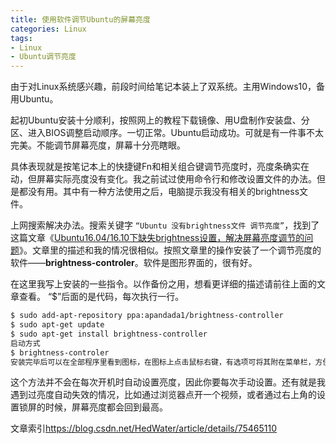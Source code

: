 ```yaml
---
title: 使用软件调节Ubuntu的屏幕亮度
categories: Linux
tags:
- Linux
- Ubuntu调节亮度
---
```

由于对Linux系统感兴趣，前段时间给笔记本装上了双系统。主用Windows10，备用Ubuntu。

起初Ubuntu安装十分顺利，按照网上的教程下载镜像、用U盘制作安装盘、分区、进入BIOS调整启动顺序。一切正常。Ubuntu启动成功。可就是有一件事不太完美。不能调节屏幕亮度，屏幕十分亮瞎眼。

<!--more-->

具体表现就是按笔记本上的快捷键Fn和相关组合键调节亮度时，亮度条确实在动，但屏幕实际亮度没有变化。我之前试过使用命令行和修改设置文件的办法。但是都没有用。其中有一种方法使用之后，电脑提示我没有相关的brightness文件。

上网搜索解决办法。搜索关键字 `“Ubuntu 没有brightness文件 调节亮度”`，找到了这篇文章《[Ubuntu16.04/16.10下缺失brightness设置，解决屏幕亮度调节的问题](https://blog.csdn.net/HedWater/article/details/75465110)》。文章里的描述和我的情况很相似。按照文章里的操作安装了一个调节亮度的软件——**brightness-controler**。软件是图形界面的，很有好。

在这里我写上安装的一些指令。以作备份之用，想看更详细的描述请前往上面的文章查看。
“$”后面的是代码，每次执行一行。

``` bash
$ sudo add-apt-repository ppa:apandada1/brightness-controller
$ sudo apt-get update
$ sudo apt-get install brightness-controller
启动方式
$ brightness-controler       
安装完毕后可以在全部程序里看到图标，在图标上点击鼠标右键，有选项可将其附在菜单栏，方便随时调节。
```

这个方法并不会在每次开机时自动设置亮度，因此你要每次手动设置。还有就是我遇到过亮度自动失效的情况，比如通过浏览器点开一个视频，或者通过右上角的设置锁屏的时候，屏幕亮度都会回到最高。

文章索引<https://blog.csdn.net/HedWater/article/details/75465110>